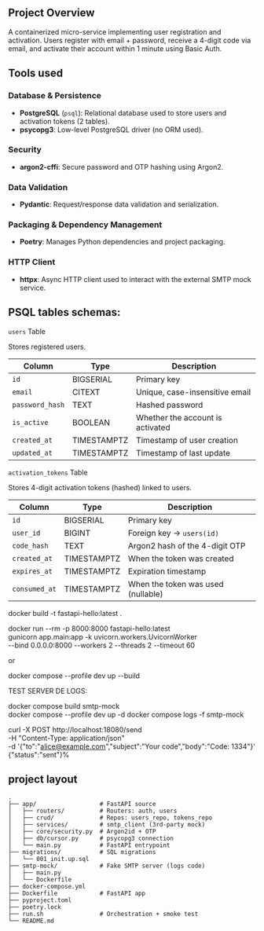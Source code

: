 ## Project Overview

A containerized micro-service implementing user registration and activation.
Users register with email + password, receive a 4-digit code via email, and activate their account within 1 minute using Basic Auth.

## Tools used

### Database & Persistence

- **PostgreSQL** (`psql`): Relational database used to store users and activation tokens (2 tables).
- **psycopg3**: Low-level PostgreSQL driver (no ORM used).

### Security

- **argon2-cffi**: Secure password and OTP hashing using Argon2.

### Data Validation

- **Pydantic**: Request/response data validation and serialization.

### Packaging & Dependency Management

- **Poetry**: Manages Python dependencies and project packaging.

### HTTP Client

- **httpx**: Async HTTP client used to interact with the external SMTP mock service.

## PSQL tables schemas:

`users` Table

Stores registered users.

| Column          | Type        | Description                      |
| --------------- | ----------- | -------------------------------- |
| `id`            | BIGSERIAL   | Primary key                      |
| `email`         | CITEXT      | Unique, case-insensitive email   |
| `password_hash` | TEXT        | Hashed password                  |
| `is_active`     | BOOLEAN     | Whether the account is activated |
| `created_at`    | TIMESTAMPTZ | Timestamp of user creation       |
| `updated_at`    | TIMESTAMPTZ | Timestamp of last update         |

`activation_tokens` Table

Stores 4-digit activation tokens (hashed) linked to users.

| Column        | Type        | Description                        |
| ------------- | ----------- | ---------------------------------- |
| `id`          | BIGSERIAL   | Primary key                        |
| `user_id`     | BIGINT      | Foreign key → `users(id)`          |
| `code_hash`   | TEXT        | Argon2 hash of the 4-digit OTP     |
| `created_at`  | TIMESTAMPTZ | When the token was created         |
| `expires_at`  | TIMESTAMPTZ | Expiration timestamp               |
| `consumed_at` | TIMESTAMPTZ | When the token was used (nullable) |

docker build -t fastapi-hello:latest .

docker run --rm -p 8000:8000 fastapi-hello:latest \
 gunicorn app.main:app -k uvicorn.workers.UvicornWorker \
 --bind 0.0.0.0:8000 --workers 2 --threads 2 --timeout 60

or

docker compose --profile dev up --build

TEST SERVER DE LOGS:

docker compose build smtp-mock  
docker compose --profile dev up -d
docker compose logs -f smtp-mock

curl -X POST http://localhost:18080/send \
 -H "Content-Type: application/json" \
 -d '{"to":"alice@example.com","subject":"Your code","body":"Code: 1334"}'
{"status":"sent"}%

## project layout

```
.
├── app/                  # FastAPI source
│   ├── routers/          # Routers: auth, users
│   ├── crud/             # Repos: users_repo, tokens_repo
│   ├── services/         # smtp_client (3rd-party mock)
│   ├── core/security.py  # Argon2id + OTP
│   ├── db/cursor.py      # psycopg3 connection
│   └── main.py           # FastAPI entrypoint
├── migrations/           # SQL migrations
│   └── 001_init.up.sql
├── smtp-mock/            # Fake SMTP server (logs code)
│   ├── main.py
│   └── Dockerfile
├── docker-compose.yml
├── Dockerfile            # FastAPI app
├── pyproject.toml
├── poetry.lock
├── run.sh                # Orchestration + smoke test
└── README.md
```
